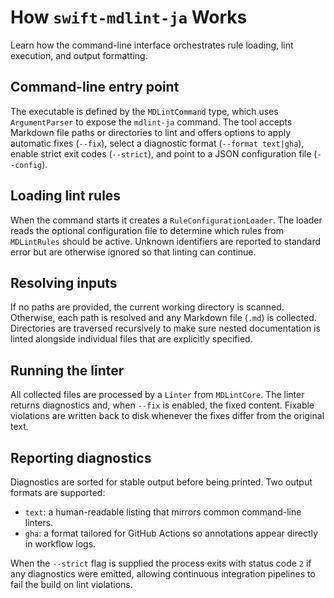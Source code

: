 # How ``swift-mdlint-ja`` Works

Learn how the command-line interface orchestrates rule loading, lint execution, and output formatting.

## Command-line entry point

The executable is defined by the ``MDLintCommand`` type, which uses ``ArgumentParser`` to expose the `mdlint-ja` command. The tool accepts Markdown file paths or directories to lint and offers options to apply automatic fixes (`--fix`), select a diagnostic format (`--format text|gha`), enable strict exit codes (`--strict`), and point to a JSON configuration file (`--config`).

## Loading lint rules

When the command starts it creates a ``RuleConfigurationLoader``. The loader reads the optional configuration file to determine which rules from ``MDLintRules`` should be active. Unknown identifiers are reported to standard error but are otherwise ignored so that linting can continue.

## Resolving inputs

If no paths are provided, the current working directory is scanned. Otherwise, each path is resolved and any Markdown file (`.md`) is collected. Directories are traversed recursively to make sure nested documentation is linted alongside individual files that are explicitly specified.

## Running the linter

All collected files are processed by a ``Linter`` from ``MDLintCore``. The linter returns diagnostics and, when `--fix` is enabled, the fixed content. Fixable violations are written back to disk whenever the fixes differ from the original text.

## Reporting diagnostics

Diagnostics are sorted for stable output before being printed. Two output formats are supported:

- `text`: a human-readable listing that mirrors common command-line linters.
- `gha`: a format tailored for GitHub Actions so annotations appear directly in workflow logs.

When the `--strict` flag is supplied the process exits with status code `2` if any diagnostics were emitted, allowing continuous integration pipelines to fail the build on lint violations.
